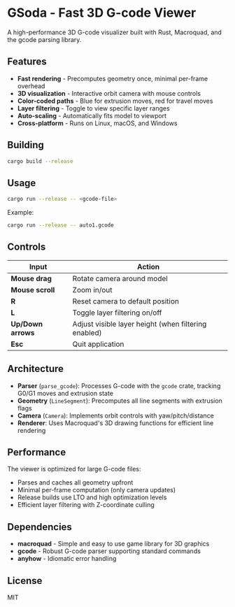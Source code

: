 # GSoda - Fast 3D G-code Viewer

A high-performance 3D G-code visualizer built with Rust, Macroquad, and the gcode parsing library.

## Features

- **Fast rendering** - Precomputes geometry once, minimal per-frame overhead
- **3D visualization** - Interactive orbit camera with mouse controls
- **Color-coded paths** - Blue for extrusion moves, red for travel moves
- **Layer filtering** - Toggle to view specific layer ranges
- **Auto-scaling** - Automatically fits model to viewport
- **Cross-platform** - Runs on Linux, macOS, and Windows

## Building

```bash
cargo build --release
```

## Usage

```bash
cargo run --release -- <gcode-file>
```

Example:
```bash
cargo run --release -- auto1.gcode
```

## Controls

| Input | Action |
|-------|--------|
| **Mouse drag** | Rotate camera around model |
| **Mouse scroll** | Zoom in/out |
| **R** | Reset camera to default position |
| **L** | Toggle layer filtering on/off |
| **Up/Down arrows** | Adjust visible layer height (when filtering enabled) |
| **Esc** | Quit application |

## Architecture

- **Parser** (`parse_gcode`): Processes G-code with the `gcode` crate, tracking G0/G1 moves and extrusion state
- **Geometry** (`LineSegment`): Precomputes all line segments with extrusion flags
- **Camera** (`Camera`): Implements orbit controls with yaw/pitch/distance
- **Renderer**: Uses Macroquad's 3D drawing functions for efficient line rendering

## Performance

The viewer is optimized for large G-code files:
- Parses and caches all geometry upfront
- Minimal per-frame computation (only camera updates)
- Release builds use LTO and high optimization levels
- Efficient layer filtering with Z-coordinate culling

## Dependencies

- **macroquad** - Simple and easy to use game library for 3D graphics
- **gcode** - Robust G-code parser supporting standard commands
- **anyhow** - Idiomatic error handling

## License

MIT
